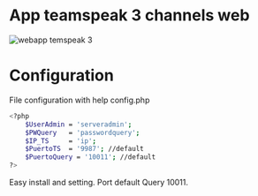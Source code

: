 # App teamspeak 3 channels web
![webapp temspeak 3](http://i.imgur.com/Z9MkwVY.png)

# Configuration

File configuration with help config.php

```sh
<?php
	$UserAdmin = 'serveradmin';
	$PWQuery   = 'passwordquery';
	$IP_TS     = 'ip';
	$PuertoTS  = '9987'; //default
	$PuertoQuery = '10011'; //default
?>
```
Easy install and setting. Port default Query 10011.